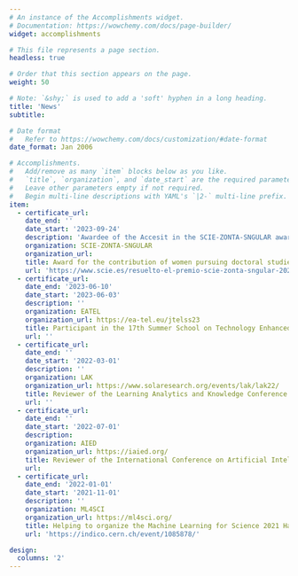 ```yaml
---
# An instance of the Accomplishments widget.
# Documentation: https://wowchemy.com/docs/page-builder/
widget: accomplishments

# This file represents a page section.
headless: true

# Order that this section appears on the page.
weight: 50

# Note: `&shy;` is used to add a 'soft' hyphen in a long heading.
title: 'News'
subtitle:

# Date format
#   Refer to https://wowchemy.com/docs/customization/#date-format
date_format: Jan 2006

# Accomplishments.
#   Add/remove as many `item` blocks below as you like.
#   `title`, `organization`, and `date_start` are the required parameters.
#   Leave other parameters empty if not required.
#   Begin multi-line descriptions with YAML's `|2-` multi-line prefix.
item:
  - certificate_url:
    date_end: ''
    date_start: '2023-09-24'
    description: 'Awardee of the Accesit in the SCIE-ZONTA-SNGULAR awards. Its main objective is to recognize the outstanding contributions of women who are currently pursuing a doctoral program in computer science. In addition, it seeks to encourage their start in a research career and create references for new generations, thus contributing to reducing the gender gap in the field of computing in Spain.'
    organization: SCIE-ZONTA-SNGULAR
    organization_url: 
    title: Award for the contribution of women pursuing doctoral studies in the area of computer science in Spain
    url: 'https://www.scie.es/resuelto-el-premio-scie-zonta-sngular-2023/'
  - certificate_url:
    date_end: '2023-06-10'
    date_start: '2023-06-03'
    description: ''
    organization: EATEL
    organization_url: https://ea-tel.eu/jtelss23
    title: Participant in the 17th Summer School on Technology Enhanced Learning
    url: ''
  - certificate_url:
    date_end: ''
    date_start: '2022-03-01'
    description: ''
    organization: LAK
    organization_url: https://www.solaresearch.org/events/lak/lak22/
    title: Reviewer of the Learning Analytics and Knowledge Conference
    url: ''
  - certificate_url: 
    date_end: ''
    date_start: '2022-07-01'
    description: 
    organization: AIED
    organization_url: https://iaied.org/
    title: Reviewer of the International Conference on Artificial Intelligence in Education
    url: 
  - certificate_url: 
    date_end: '2022-01-01'
    date_start: '2021-11-01'
    description: ''
    organization: ML4SCI
    organization_url: https://ml4sci.org/
    title: Helping to organize the Machine Learning for Science 2021 Hackathon
    url: 'https://indico.cern.ch/event/1085878/'

design:
  columns: '2'
---
```

